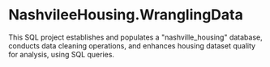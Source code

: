 # NashvileeHousing.WranglingData
This SQL project establishes and populates a "nashville_housing" database, conducts data cleaning operations, and enhances housing dataset quality for analysis, using SQL queries.
